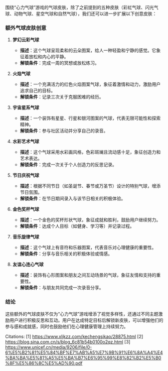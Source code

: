 围绕“心力气球”游戏的气球皮肤，除了之前提到的五种皮肤（彩虹气球、闪光气球、动物气球、星空气球和自然气球），我们还可以进一步扩展以下创意皮肤：

### 额外气球皮肤创意

1. **梦幻云彩气球**
   - **描述**：这个气球呈现柔和的云朵图案，给人一种轻盈和宁静的感觉。它象征着放松和内心的平静。
   - **解锁条件**：完成一周的冥想或放松练习。

2. **火焰气球**
   - **描述**：一个充满活力的红色火焰图案气球，象征着激情和动力，激励用户追求自己的目标。
   - **解锁条件**：记录三次关于克服困难的经历。

3. **宇宙星系气球**
   - **描述**：一个装饰有星星、行星和银河图案的气球，代表无限可能性和探索精神。
   - **解锁条件**：参与社区活动并分享自己的录音。

4. **水彩艺术气球**
   - **描述**：这个气球采用水彩画风格，色彩斑斓且流动感十足，象征创造力和艺术表达。
   - **解锁条件**：完成一次关于个人创造力的反思记录。

5. **节日庆祝气球**
   - **描述**：根据不同节日（如圣诞节、春节或万圣节）设计的特别气球，增添节日氛围。
   - **解锁条件**：在节日期间录入与该节日相关的积极体验。

6. **金色奖杯气球**
   - **描述**：一个金色的奖杯形状气球，象征成就和胜利，鼓励用户继续努力。
   - **解锁条件**：达成个人目标（如健身、学习等）并记录过程。

7. **音乐旋律气球**
   - **描述**：这个气球上有音符和乐器图案，代表音乐对心理健康的重要性。
   - **解锁条件**：分享与音乐相关的积极体验或情感。

8. **友谊心连心气球**
   - **描述**：装饰有心形图案和朋友之间互动场景的气球，象征友情和支持的重要性。
   - **解锁条件**：与朋友共同完成一次录音分享。

### 结论
这些额外的气球皮肤不仅为“心力气球”游戏增添了视觉多样性，还通过不同主题激励用户进行积极反思和互动。用户在达成特定目标后解锁新皮肤，可以增强他们的参与感和成就感，同时也鼓励他们在心理健康管理上持续努力。

Citations:
[1] https://www.xljkzz.com/kechengsikao/28875.html
[2] https://blog.sina.com.cn/s/blog_6c81b54b0100o2qz.html
[3] https://www.unicef.cn/media/9206/file/0-6%E5%B2%81%E5%84%BF%E7%AB%A5%E7%9B%91%E6%8A%A4%E4%BA%BA%E5%81%A5%E5%BA%B7%E6%95%99%E8%82%B2%E5%B0%8F%E5%86%8C%E5%AD%90.pdf
